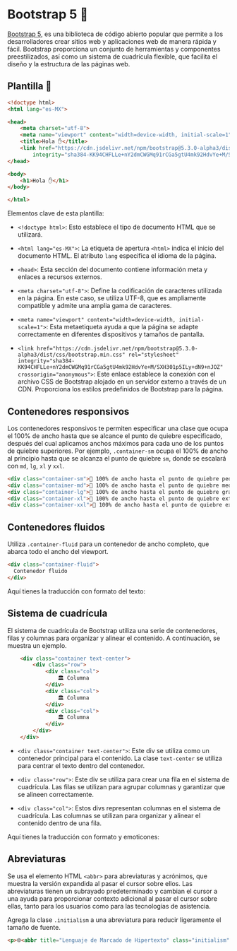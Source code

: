 # Bootstrap 5 🚧

[Bootstrap 5](https://getbootstrap.com/), es una biblioteca de código abierto popular que permite a los desarrolladores 
crear sitios web y aplicaciones web de manera rápida y fácil. Bootstrap proporciona un conjunto de herramientas y componentes preestilizados, 
así como un sistema de cuadrícula flexible, que facilita el diseño y la estructura de las páginas web.

## Plantilla 🧱

```html
<!doctype html>
<html lang="es-MX">

<head>
    <meta charset="utf-8">
    <meta name="viewport" content="width=device-width, initial-scale=1">
    <title>Hola ✋</title>
    <link href="https://cdn.jsdelivr.net/npm/bootstrap@5.3.0-alpha3/dist/css/bootstrap.min.css" rel="stylesheet"
        integrity="sha384-KK94CHFLLe+nY2dmCWGMq91rCGa5gtU4mk92HdvYe+M/SXH301p5ILy+dN9+nJOZ" crossorigin="anonymous">
</head>

<body>
    <h1>Hola ✋</h1>
</body>

</html>
```
Elementos clave de esta plantilla:

* `<!doctype html>`: Esto establece el tipo de documento HTML que se utilizará.

* `<html lang="es-MX">`: La etiqueta de apertura `<html>` indica el inicio del documento HTML. El atributo `lang` especifica el idioma de la página.

* `<head>`: Esta sección del documento contiene información meta y enlaces a recursos externos.

* `<meta charset="utf-8">`: Define la codificación de caracteres utilizada en la página. En este caso, se utiliza UTF-8, que es ampliamente compatible y admite una amplia gama de caracteres.

* `<meta name="viewport" content="width=device-width, initial-scale=1">`: Esta metaetiqueta ayuda a que la página se adapte correctamente en diferentes dispositivos y tamaños de pantalla.

* `<link href="https://cdn.jsdelivr.net/npm/bootstrap@5.3.0-alpha3/dist/css/bootstrap.min.css" rel="stylesheet" integrity="sha384-KK94CHFLLe+nY2dmCWGMq91rCGa5gtU4mk92HdvYe+M/SXH301p5ILy+dN9+nJOZ" crossorigin="anonymous">`: Este enlace establece la conexión con el archivo CSS de Bootstrap alojado en un servidor externo a través de un CDN. Proporciona los estilos predefinidos de Bootstrap para la página.

## Contenedores responsivos

Los contenedores responsivos te permiten especificar una clase que ocupa el 100% de ancho hasta que se alcance el punto de quiebre especificado, después del cual aplicamos anchos máximos para cada uno de los puntos de quiebre superiores. Por ejemplo, `.container-sm` ocupa el 100% de ancho al principio hasta que se alcanza el punto de quiebre `sm`, donde se escalará con `md`, `lg`, `xl` y `xxl`.

```html
<div class="container-sm">📐 100% de ancho hasta el punto de quiebre pequeño</div>
<div class="container-md">📐 100% de ancho hasta el punto de quiebre mediano</div>
<div class="container-lg">📐 100% de ancho hasta el punto de quiebre grande</div>
<div class="container-xl">📐 100% de ancho hasta el punto de quiebre extra grande</div>
<div class="container-xxl">📐 100% de ancho hasta el punto de quiebre extra extra grande</div>
```

## Contenedores fluidos

Utiliza `.container-fluid` para un contenedor de ancho completo, que abarca todo el ancho del viewport.

```html
<div class="container-fluid">
  Contenedor fluido
</div>
```

Aquí tienes la traducción con formato del texto:

## Sistema de cuadrícula

El sistema de cuadrícula de Bootstrap utiliza una serie de contenedores, filas y columnas para organizar y alinear el contenido. A continuación, se muestra un ejemplo.

```html
    <div class="container text-center">
        <div class="row">
            <div class="col">
                🏛️ Columna
            </div>
            <div class="col">
                🏛️ Columna
            </div>
            <div class="col">
                🏛️ Columna
            </div>
        </div>
    </div>
```

- `<div class="container text-center">`: Este div se utiliza como un contenedor principal para el contenido. La clase `text-center` se utiliza para centrar el texto dentro del contenedor.

- `<div class="row">`: Este div se utiliza para crear una fila en el sistema de cuadrícula. Las filas se utilizan para agrupar columnas y garantizar que se alineen correctamente.

- `<div class="col">`: Estos divs representan columnas en el sistema de cuadrícula. Las columnas se utilizan para organizar y alinear el contenido dentro de una fila.

Aquí tienes la traducción con formato y emoticones:

## Abreviaturas

Se usa el elemento HTML `<abbr>` para abreviaturas y acrónimos, que muestra la versión expandida al pasar el cursor sobre ellos. Las abreviaturas tienen un subrayado predeterminado y cambian el cursor a una ayuda para proporcionar contexto adicional al pasar el cursor sobre ellas, tanto para los usuarios como para las tecnologías de asistencia.

Agrega la clase `.initialism` a una abreviatura para reducir ligeramente el tamaño de fuente.

```html
<p>🌐<abbr title="Lenguaje de Marcado de Hipertexto" class="initialism">HTML</abbr></p>
```
